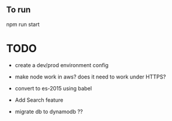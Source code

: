 ## To run

npm run start

# TODO


- create a dev/prod environment config 

- make node work in aws? does it need to work under HTTPS?

- convert to es-2015 using babel

- Add Search feature

- migrate db to dynamodb ??
